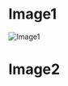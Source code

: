 # Image1

![Image1](https://user-images.githubusercontent.com/101825437/217482916-30bdc88f-12e6-4965-8292-323f96416ccc.png)

# Image2


